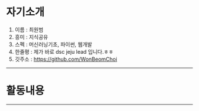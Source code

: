 # 자기소개

1. 이름 :  최원범
2. 흥미 :  지식공유
3. 스펙 :  머신러닝기초, 파이썬, 웹개발
4. 한줄평 :  제가 바로 dsc jeju lead 입니다.ㅎㅎ
5. 깃주소 : <https://github.com/WonBeomChoi>


------

# 활동내용







------
